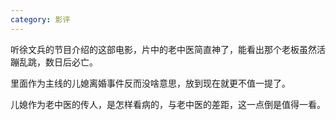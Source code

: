 ```yaml
---
category: 影评
---
```


听徐文兵的节目介绍的这部电影，片中的老中医简直神了，能看出那个老板虽然活蹦乱跳，数日后必亡。

里面作为主线的儿媳离婚事件反而没啥意思，放到现在就更不值一提了。

儿媳作为老中医的传人，是怎样看病的，与老中医的差距，这一点倒是值得一看。
